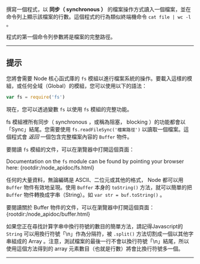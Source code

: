 
撰寫一個程式，以 **同步（ synchronous ）** 的檔案操作方式讀入一個檔案，並在命令列上顯示該檔案的行數。這個程式的行為類似終端機命令 `cat file | wc -l` 。

程式的第一個命令列參數將是檔案的完整路徑。

----------------------------------------------------------------------
## 提示

您將會需要 Node 核心函式庫的 `fs` 模組以進行檔案系統的操作。要載入這樣的模組，或任何全域（Global）的模組，您可以使用以下的語法：

```js
var fs = require('fs')
```

現在，您可以透過變數 `fs` 以使用 `fs` 模組的完整功能。

fs 模組裡所有同步（ synchronous ，或稱為阻塞， blocking ）的功能都會以「Sync」結尾。您需要使用 `fs.readFileSync('檔案路徑')` 以讀取一個檔案。這個程式會 *返回* 一個包含完整檔案內容的 `Buffer` 物件。

要閱讀 `fs` 模組的文件，可以在瀏覽器中打開這個頁面：

Documentation on the `fs` module can be found by pointing your browser here:
  {rootdir:/node_apidoc/fs.html}

任何的大量資料，無論編碼是 ASCII、二位元或其他的格式， Node 都可以用 `Buffer` 物件有效地呈現。使用 `Buffer` 本身的 `toString()` 方法，就可以簡單的把 `Buffer` 物件轉換成字串（String）。如 `var str = buf.toString()` 。


要閱讀關於 Buffer 物件的文件，可以在瀏覽器中打開這個頁面：
  {rootdir:/node_apidoc/buffer.html}

如果您正在尋找計算字串中換行符號的數目的簡單方法，請記得Javascript的 `String` 可以用換行符號「\n」作為分隔符，被 `.split()` 方法切割成一個以其他字串組成的 Array 。注意，測試檔案的最後一行不會以換行符號「\n」結尾，所以使用這個方法得到的 array 元素數目（也就是行數）將會比換行符號多一個。

----------------------------------------------------------------------